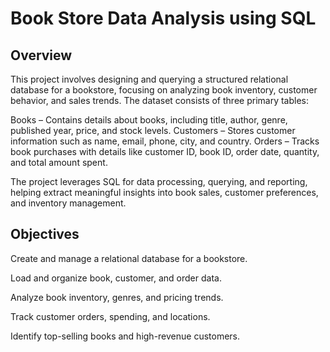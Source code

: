 # Book Store Data Analysis using SQL



## Overview
This project involves designing and querying a structured relational database for a bookstore, focusing on analyzing book inventory, customer behavior, and sales trends. The dataset consists of three primary tables:

Books – Contains details about books, including title, author, genre, published year, price, and stock levels.
Customers – Stores customer information such as name, email, phone, city, and country.
Orders – Tracks book purchases with details like customer ID, book ID, order date, quantity, and total amount spent.

The project leverages SQL for data processing, querying, and reporting, helping extract meaningful insights into book sales, customer preferences, and inventory management.



## Objectives
Create and manage a relational database for a bookstore.

Load and organize book, customer, and order data.

Analyze book inventory, genres, and pricing trends.

Track customer orders, spending, and locations.

Identify top-selling books and high-revenue customers.

